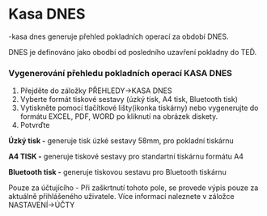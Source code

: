 # Kasa DNES

-kasa dnes generuje přehled pokladních operací za období DNES.

DNES je definováno jako obodbí od posledního uzavření pokladny do TEĎ.

### Vygenerování přehledu pokladních operací KASA DNES

1. Přejděte do záložky PŘEHLEDY-&gt;KASA DNES
2. Vyberte formát tiskové sestavy \(úzký tisk, A4 tisk, Bluetooth tisk\)
3. Vytiskněte pomocí tlačítkové lišty\(ikonka tiskárny\) nebo vygenerujte do formátu EXCEL, PDF, WORD po kliknutí na obrázek diskety.
4. Potvrďte

**Úzký tisk -** generuje tisk úzké sestavy 58mm, pro pokladní tiskárnu

**A4 TISK -** generuje tiskové sestavy pro standartní tiskárnu formátu A4

**Bluetooth tisk -** generuje tiskovou sestavu pro Bluetooth tiskárnu

Pouze za účtujícího - Při zaškrtnutí tohoto pole, se provede výpis pouze za aktuálně přihlášeného uživatele. Více informací naleznete v záložce NASTAVENÍ-&gt;ÚČTY

